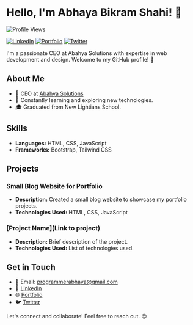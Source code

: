 # Hello, I'm Abhaya Bikram Shahi! 👋

![Profile Views](https://komarev.com/ghpvc/?username=yourusername&color=brightgreen)

[![LinkedIn](https://img.shields.io/badge/LinkedIn-Connect-blue)](https://www.linkedin.com/in/programmerabhaya/)
[![Portfolio](https://img.shields.io/badge/Portfolio-Visit-brightgreen)](https://abhayabikramshahi.github.io/)
[![Twitter](https://img.shields.io/badge/Twitter-Follow-informational)](https://twitter.com/DevAbhayaGuru/)

I'm a passionate CEO at Abahya Solutions with expertise in web development and design. Welcome to my GitHub profile! 🚀

## About Me

- 💼 CEO at [Abahya Solutions](https://www.abahyasolutions.com/)
- 🌱 Constantly learning and exploring new technologies.
- 🎓 Graduated from New Lightians School.

## Skills

- **Languages:** HTML, CSS, JavaScript
- **Frameworks:** Bootstrap, Tailwind CSS

## Projects

### Small Blog Website for Portfolio

- **Description:** Created a small blog website to showcase my portfolio projects.
- **Technologies Used:** HTML, CSS, JavaScript

### [Project Name](Link to project)

- **Description:** Brief description of the project.
- **Technologies Used:** List of technologies used.

## Get in Touch

- 📧 Email: programmerabhaya@gmail.com
- 💬 [LinkedIn](https://www.linkedin.com/in/programmerabhaya/)
- 🌐 [Portfolio](https://abhayabikramshahi.github.io/)
- 🐦 [Twitter](https://twitter.com/DevAbhayaGuru/)

Let's connect and collaborate! Feel free to reach out. 😊
